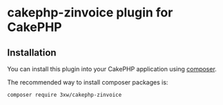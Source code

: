 # cakephp-zinvoice plugin for CakePHP

## Installation

You can install this plugin into your CakePHP application using [composer](http://getcomposer.org).

The recommended way to install composer packages is:

```
composer require 3xw/cakephp-zinvoice
```
